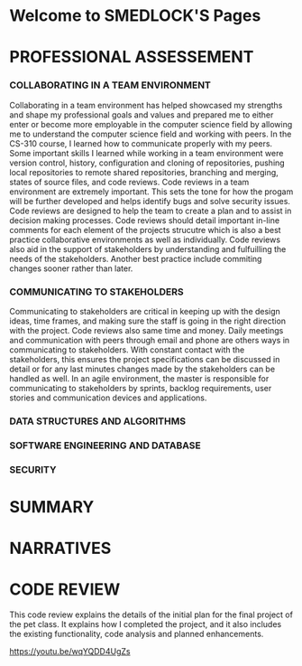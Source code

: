 # Welcome to SMEDLOCK'S Pages


# PROFESSIONAL ASSESSEMENT

### COLLABORATING IN A TEAM ENVIRONMENT

Collaborating in a team environment has helped showcased my strengths and shape my professional goals and values and prepared me to either enter or become more employable in the computer science field by allowing me to understand the computer science field and working with peers. In the CS-310 course, I learned how to communicate properly with my peers. Some important skills I learned while working in a team environment were version control, history, configuration and cloning of repositories, pushing local repositories to remote shared repositories, branching and merging, states of source files, and code reviews. Code reviews in a team environment are extremely important. This sets the tone for how the progam will be further developed and helps identify bugs and solve security issues. Code reviews are designed to help the team to create a plan and to assist in decision making processes. Code reviews should detail important in-line comments for each element of the projects strucutre which is also a best practice collaborative environments as well as individually. Code reviews also aid in the support of stakeholders by understanding and fulfuilling the needs of the stakeholders. Another best practice include commiting changes sooner rather than later. 

### COMMUNICATING TO STAKEHOLDERS

Communicating to stakeholders are critical in keeping up with the design ideas, time frames, and making sure the staff is going in the right direction with the project. Code reviews also same time and money. Daily meetings and communication with peers through email and phone are others ways in communicating to stakeholders. With constant contact with the stakeholders, this ensures the project specifications can be discussed in detail or for any last minutes changes made by the stakeholders can be handled as well. In an agile environment, the master is responsible for communicating to stakeholders by sprints, backlog requirements, user stories and communication devices and applications.

### DATA STRUCTURES AND ALGORITHMS

### SOFTWARE ENGINEERING AND DATABASE

### SECURITY

# SUMMARY

# NARRATIVES


# CODE REVIEW

This code review explains the details of the initial plan for the final project of the pet class. It explains how I completed the project, and it also includes the existing functionality, code analysis and planned enhancements. 

https://youtu.be/wqYQDD4UgZs

